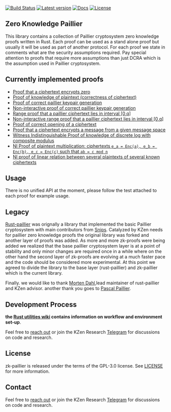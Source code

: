 [![Build Status](https://travis-ci.com/ZenGo-X/zk-paillier.svg?branch=master)](https://travis-ci.com/ZenGo-X/zk-paillier)
[![Latest version](https://img.shields.io/crates/v/zk-paillier.svg)](https://crates.io/crates/zk-paillier)
[![Docs](https://docs.rs/zk-paillier/badge.svg)](https://docs.rs/zk-paillier)
[![License](https://img.shields.io/crates/l/zk-paillier)](LICENSE)

Zero Knowledge Paillier
-------------------
This library contains a collection of Paillier cryptosystem zero knowledge proofs written in Rust. 
Each proof can be used as a stand alone proof but usually it will be used as part of another protocol. 
For each proof we state in comments what are the security assumptions required. Pay special attention to proofs that require more assumptions than just DCRA which is the assumption used in Paillier cryptosystem.

Currently implemented proofs
-------------------

* [Proof that a ciphertext encrypts zero](https://github.com/ZenGo-X/zk-paillier/blob/master/src/zkproofs/zero_enc_proof.rs)
* [Proof of knowledge of plaintext (correctness of ciphertext)](https://github.com/ZenGo-X/zk-paillier/blob/master/src/zkproofs/correct_ciphertext.rs#L109)
* [Proof of correct paillier keypair generation](https://github.com/ZenGo-X/zk-paillier/blob/master/src/zkproofs/correct_key.rs)
* [Non-interactive proof of correct paillier keypair generation](https://github.com/ZenGo-X/zk-paillier/blob/master/src/zkproofs/correct_key_ni.rs)
* [Range proof that a paillier ciphertext lies in interval [0,q]](https://github.com/ZenGo-X/zk-paillier/blob/master/src/zkproofs/range_proof.rs)
* [Non-interactive range proof that a paillier ciphertext lies in interval [0,q]](https://github.com/ZenGo-X/zk-paillier/blob/master/src/zkproofs/range_proof_ni.rs)
* [Proof of correct opening of a ciphertext](https://github.com/ZenGo-X/zk-paillier/blob/master/src/zkproofs/correct_opening.rs)
* [Proof that a ciphertext encrypts a message from a given message space](https://github.com/ZenGo-X/zk-paillier/blob/master/src/zkproofs/correct_message.rs)
* [Witness Indistinguishable Proof of knowledge of discrete log with composite modulus](https://github.com/ZenGo-X/zk-paillier/blob/master/src/zkproofs/wi_dlog_proof.rs)
* [NI Proof of plaintext multiplication: ciphertexts `e_a = Enc(a), e_b = Enc(b), e_c = Enc(c)` such that `ab = c mod n`](https://github.com/ZenGo-X/zk-paillier/blob/master/src/zkproofs/multiplication_proof.rs)
* [NI proof of linear relation between several plaintexts of several known ciphertexts](https://github.com/ZenGo-X/zk-paillier/blob/master/src/zkproofs/verlin_proof.rs)

Usage
-------------------
There is no unified API at the moment, please follow the test attached to each proof for example usage. 

Legacy 
-------------------
[Rust-paillier](https://github.com/mortendahl/rust-paillier) was orignally a library that implemented the basic Paillier cryptosystem with main contributors from [Snips](https://github.com/snipsco). Catalyzed by KZen needs for paillier zero knowledge proofs the original library was forked and another layer of proofs was added. As more and more zk-proofs were being added we realized that the base paillier cryptosystem layer is at a point of stability and only minor changes are required once in a while where on the other hand the second layer of zk-proofs are evolving at a much faster pace and the code should be considered more experimental. At this point we agreed to divide the library to the base layer (rust-paillier) and zk-paillier which is the current library. 

Finally. we would like to thank [Morten Dahl](https://github.com/mortendahl),lead maintainer of rust-paillier and KZen advisor. another thank you goes to [Pascal Paillier](https://github.com/Pascal-Paillier).

Development Process
-------------------
 **the [Rust utilities wiki](https://github.com/KZen-networks/rust-utils/wiki) contains information on workflow and environment set-up**. 

Feel free to [reach out](mailto:github@kzencorp.com) or join the KZen Research [Telegram](https://t.me/joinchat/ET1mddGXRoyCxZ-7) for discussions on code and research.

License
-------
zk-paillier is released under the terms of the GPL-3.0 license. See [LICENSE](LICENSE) for more information.

Contact
-------

Feel free to [reach out](mailto:github@kzencorp.com) or join the KZen Research [Telegram](https://t.me/joinchat/ET1mddGXRoyCxZ-7) for discussions on code and research.
